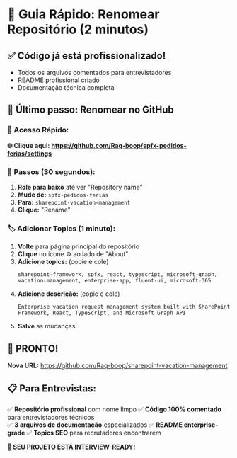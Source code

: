 # 🎯 Guia Rápido: Renomear Repositório (2 minutos)

## ✅ Código já está profissionalizado!
- Todos os arquivos comentados para entrevistadores
- README profissional criado
- Documentação técnica completa

## 🔄 Último passo: Renomear no GitHub

### 📱 Acesso Rápido:
**🌐 Clique aqui: https://github.com/Raq-boop/spfx-pedidos-ferias/settings**

### 🔧 Passos (30 segundos):
1. **Role para baixo** até ver "Repository name"
2. **Mude de:** `spfx-pedidos-ferias`
3. **Para:** `sharepoint-vacation-management`
4. **Clique:** "Rename"

### 🏷️ Adicionar Topics (1 minuto):
1. **Volte** para página principal do repositório
2. **Clique** no ícone ⚙️ ao lado de "About"
3. **Adicione topics:** (copie e cole)
   ```
   sharepoint-framework, spfx, react, typescript, microsoft-graph, vacation-management, enterprise-app, fluent-ui, microsoft-365
   ```
4. **Adicione descrição:** (copie e cole)
   ```
   Enterprise vacation request management system built with SharePoint Framework, React, TypeScript, and Microsoft Graph API
   ```
5. **Salve** as mudanças

## 🎉 PRONTO!
**Nova URL:** https://github.com/Raq-boop/sharepoint-vacation-management

## 📋 Para Entrevistas:
✅ **Repositório profissional** com nome limpo
✅ **Código 100% comentado** para entrevistadores técnicos  
✅ **3 arquivos de documentação** especializados
✅ **README enterprise-grade**
✅ **Topics SEO** para recrutadores encontrarem

**🚀 SEU PROJETO ESTÁ INTERVIEW-READY!**